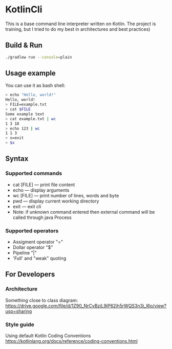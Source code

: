 # KotlinCli

This is a base command line interpreter written on Kotlin.
The project is training, but I tried to do my best in architectures and best practices)  

## Build & Run
```sh
./gradlew run --console=plain
```

## Usage example

You can use it as bash shell:
```sh
> echo "Hello, world!"
Hello, world!
> FILE=example.txt
> cat $FILE
Some example text
> cat example.txt | wc
1 3 18
> echo 123 | wc
1 1 3
> x=exit
> $x
```

## Syntax
### Supported commands

* cat [FILE] — print file content
* echo — display arguments
* wc [FILE] — print number of lines, words and byte
* pwd — display current working directory
* exit — exit cli
* Note: if unknown command entered then external command will be called through java Process 

### Supported operators
* Assigment operator "="
* Dollar operator "$"
* Pipeline "|"  
* 'Full' and "weak" quoting

## For Developers
### Architecture
Something close to class diagram: <https://drive.google.com/file/d/1Z90_NrCvBziL9iP62ih5rWQS3n3i_l6o/view?usp=sharing>

### Style guide
Using default Kotlin Coding Conventions
https://kotlinlang.org/docs/reference/coding-conventions.html

